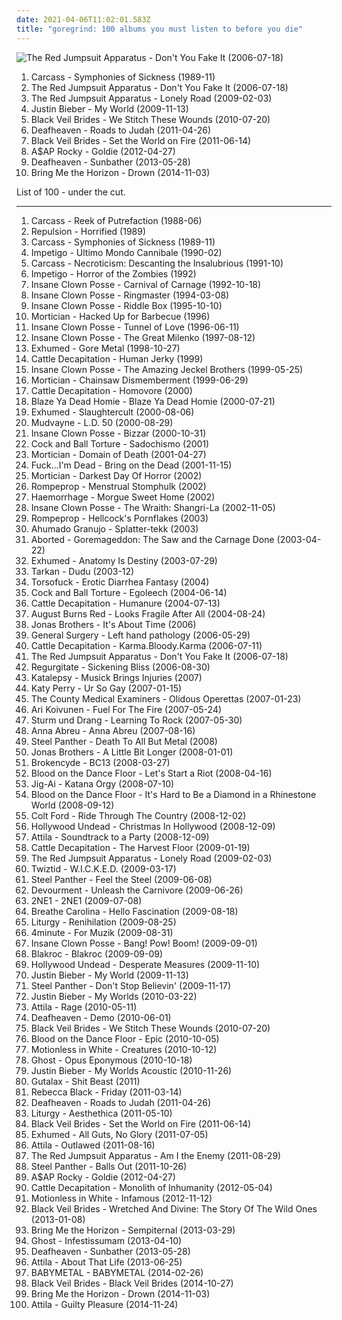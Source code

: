 ```yaml
---
date: 2021-04-06T11:02:01.583Z
title: "goregrind: 100 albums you must listen to before you die"
---
```

![The Red Jumpsuit Apparatus - Don&#39;t You Fake It (2006-07-18)](http://coverartarchive.org/release/76360728-22dd-4c57-86d2-481b4a2e88fc/12966416160-500.jpg "The Red Jumpsuit Apparatus - Don't You Fake It (2006-07-18)")
<ol class="albums">
<li data-cover="http://coverartarchive.org/release/19142eb1-c7b9-390b-ac19-14a3fefc8aa4/23477447943-500.jpg" data-tags="death metal, goregrind, grindcore" role="button">Carcass - Symphonies of Sickness (1989-11)</li>
<li data-cover="http://coverartarchive.org/release/76360728-22dd-4c57-86d2-481b4a2e88fc/12966416160-500.jpg" data-tags="rock, alternative rock, emo, screamo" role="button">The Red Jumpsuit Apparatus - Don't You Fake It (2006-07-18)</li>
<li data-cover="https://img.discogs.com/E4w6sriYFu-i4KerVGtFk-uMSZU=/fit-in/598x597/filters:strip_icc():format(jpeg):mode_rgb():quality(90)/discogs-images/R-2777884-1300610692.jpeg.jpg" data-tags="female fronted metal, female vocalists, hair metal, reggaeton, female vocalist, queercore, goregrind, homocore, brutal death metal, nsbm, a campire and a tent and a flashlight and some matches and a tree and that river and my glasses and a spaceship and a really really big bear but the bear is really really far away, drops wet cement on unsuspecting crippled children, a place for people with that tiny black spot on their brain to go when the darkness leaks out and does what it wills, erotic, brutal deathcore, nazi, crimes against humanity, national socialist black metal, swag, fashioncore, antifa, niggacore, a campfire and a tent and a flashlight and some matches and a tree and that river and my glasses and a spaceship and a really really big bear but the bear is really really far away, music to suck cock to, homoerotic, man in the pickle suit tricked me again, wagnerian arrangements, no pubic hair, music to have anal sex to" role="button">The Red Jumpsuit Apparatus - Lonely Road (2009-02-03)</li>
<li data-cover="http://coverartarchive.org/release/ca702418-7848-3992-b860-18409362b356/3667047678-500.jpg" data-tags="justin bieber, my world, totec radio" role="button">Justin Bieber - My World (2009-11-13)</li>
<li data-cover="http://coverartarchive.org/release/93ec657e-220a-4d21-a4c2-dc1028221ed5/8675348488-500.jpg" data-tags="post-hardcore" role="button">Black Veil Brides - We Stitch These Wounds (2010-07-20)</li>
<li data-cover="http://coverartarchive.org/release/e6b250b5-d81f-4303-95c0-460e1c3ce897/17498799005-500.jpg" data-tags="atmospheric black metal, black metal, post-rock" role="button">Deafheaven - Roads to Judah (2011-04-26)</li>
<li data-cover="http://coverartarchive.org/release/50e98987-a1bd-48d9-9e21-52c69f45071d/1718126861-500.jpg" data-tags="hard rock" role="button">Black Veil Brides - Set the World on Fire (2011-06-14)</li>
<li data-cover="http://coverartarchive.org/release/47db0ca6-078c-4b2c-84e3-462141d540cf/1095434037-500.jpg" data-tags="female fronted metal, hip-hop, hair metal, skinhead, reggaeton, female vocalist, queercore, gold, rac, goregrind, homocore, deathcore, brutal death metal, nsbm, deathgrind, hatecore, crunkcore, brutal deathcore, nazi, crimes against humanity, national socialist black metal, fashioncore, antifa, moshcore, blackcore, nigga, music to suck cock to, homoerotic, music to have anal sex to, asap rocky,  a$ap rocky" role="button">A$AP Rocky - Goldie (2012-04-27)</li>
<li data-cover="http://coverartarchive.org/release/2c6513c0-7b01-4b36-836c-d400e80e8072/25313095145-500.jpg" data-tags="post-black metal, blackgaze" role="button">Deafheaven - Sunbather (2013-05-28)</li>
<li data-cover="http://coverartarchive.org/release/304c9ca2-90a7-46ec-98d3-36ce28714ec2/8655187028-500.jpg" data-tags="true norwegian black metal, female fronted metal, female vocalists, reggaeton, female vocalist, queercore, post-hardcore, goregrind, homocore, brutal death metal, nsbm, a campire and a tent and a flashlight and some matches and a tree and that river and my glasses and a spaceship and a really really big bear but the bear is really really far away, drops wet cement on unsuspecting crippled children, a place for people with that tiny black spot on their brain to go when the darkness leaks out and does what it wills, erotic, true metal, true black metal, brutal deathcore, nazi, crimes against humanity, national socialist black metal, swag, fashioncore, antifa, niggacore, gay black metal, a campfire and a tent and a flashlight and some matches and a tree and that river and my glasses and a spaceship and a really really big bear but the bear is really really far away, music to suck cock to, homoerotic, man in the pickle suit tricked me again, wagnerian arrangements, no pubic hair, music to have anal sex to, gaygrind, proud to be gay" role="button">Bring Me the Horizon - Drown (2014-11-03)</li>
</ol>
List of 100 - under the cut.
<!-- more -->

_________________

<ol class="albums">
<li data-cover="http://coverartarchive.org/release/9fe5884e-d9aa-3941-841f-4aa6f1510c01/10372150117-500.jpg" data-tags="goregrind, grindcore" role="button">
Carcass - Reek of Putrefaction (1988-06)
</li>
<li data-cover="https://via.placeholder.com/450" data-tags="grindcore" role="button">
Repulsion - Horrified (1989)
</li>
<li data-cover="http://coverartarchive.org/release/19142eb1-c7b9-390b-ac19-14a3fefc8aa4/23477447943-500.jpg" data-tags="death metal, goregrind, grindcore" role="button">
Carcass - Symphonies of Sickness (1989-11)
</li>
<li data-cover="https://img.discogs.com/nnXhkQG9ybbCB-DwaXcMWul3RRI=/fit-in/458x465/filters:strip_icc():format(jpeg):mode_rgb():quality(90)/discogs-images/R-468932-1151794542.jpeg.jpg" data-tags="grindcore, goregrind" role="button">
Impetigo - Ultimo Mondo Cannibale (1990-02)
</li>
<li data-cover="http://coverartarchive.org/release/33145562-42b2-37cb-816a-ee4b85e68f09/10372497864-500.jpg" data-tags="death metal" role="button">
Carcass - Necroticism: Descanting the Insalubrious (1991-10)
</li>
<li data-cover="https://img.discogs.com/zxMUnzRERNzOyPuyRfUDBQ5yABY=/fit-in/458x444/filters:strip_icc():format(jpeg):mode_rgb():quality(90)/discogs-images/R-763306-1156295954.jpeg.jpg" data-tags="death metal" role="button">
Impetigo - Horror of the Zombies (1992)
</li>
<li data-cover="https://img.discogs.com/bJonz8HoYkbzy08B85fViJP0zA8=/fit-in/600x600/filters:strip_icc():format(jpeg):mode_rgb():quality(90)/discogs-images/R-4798971-1593743753-7149.jpeg.jpg" data-tags="hip-hop, detroit, juggalo, horrorcore, insane clown posse, carnival of carnage" role="button">
Insane Clown Posse - Carnival of Carnage (1992-10-18)
</li>
<li data-cover="https://img.discogs.com/rYGnelHsce98oMbmyt_XL6img-g=/fit-in/600x579/filters:strip_icc():format(jpeg):mode_rgb():quality(90)/discogs-images/R-15680849-1595798643-8925.jpeg.jpg" data-tags="hip-hop, detroit, second wave black metal" role="button">
Insane Clown Posse - Ringmaster (1994-03-08)
</li>
<li data-cover="http://coverartarchive.org/release/773b1e1e-3fe6-4e8f-a5e4-117d45dd2d06/27358258265-500.jpg" data-tags="detroit" role="button">
Insane Clown Posse - Riddle Box (1995-10-10)
</li>
<li data-cover="http://coverartarchive.org/release/39b2876e-1935-43e4-a44b-0ad5014a7b31/17677892770-500.jpg" data-tags="death metal" role="button">
Mortician - Hacked Up for Barbecue (1996)
</li>
<li data-cover="http://coverartarchive.org/release/08b78ddd-d417-426f-ad8e-0a78e06bd910/20089813897-500.jpg" data-tags="hip-hop, rap, 90s, detroit, goregrind, psychopathic, horrorcore, deathcore, brutal death metal, nsbm, deathgrind, sexy album covers, brutal deathcore, national socialist black metal, detroit rap, moshcore, altar of the metal gods, altar of the metal gods sludge, altar of the metal gods melodic metal, altar of the metal gods neo-classical metal, altar of the metal gods death metal, altar of the metal gods black metal, altar of the metal gods thrash metal, altar of the metal gods folk metal, altar of the metal gods ambient metal, altar of the metal gods nwobhm, altar of the metal gods doom metal, altar of the metal gods pagan metal, altar of the metal gods technical death metal, altar of the metal gods symphonic metal, altar of the metal gods epic metal, altar of the metal gods hardcore, altar of the metal gods power metal, altar of the metal gods industrial metal, altar of the metal gods drone metal" role="button">
Insane Clown Posse - Tunnel of Love (1996-06-11)
</li>
<li data-cover="http://coverartarchive.org/release/6dc48e79-0c9b-4bf4-b2b9-9fc40e3941d9/3499202221-500.jpg" data-tags="horrorcore" role="button">
Insane Clown Posse - The Great Milenko (1997-08-12)
</li>
<li data-cover="http://coverartarchive.org/release/b531303b-20b9-44c5-80fd-80656476b7af/24223760867-500.jpg" data-tags="death metal, goregrind, deathgrind" role="button">
Exhumed - Gore Metal (1998-10-27)
</li>
<li data-cover="http://coverartarchive.org/release/13f4b4ab-a089-48af-b395-256fcdc52f8c/17673988841-500.jpg" data-tags="goregrind, grindcore" role="button">
Cattle Decapitation - Human Jerky (1999)
</li>
<li data-cover="http://coverartarchive.org/release/4376e2ea-7b73-32a7-b99a-2e76f21498c2/28063954531-500.jpg" data-tags="juggalo, hip-hop" role="button">
Insane Clown Posse - The Amazing Jeckel Brothers (1999-05-25)
</li>
<li data-cover="http://coverartarchive.org/release/0fde75c7-f1f5-4aa5-891a-24994fea99a1/17677899586-500.jpg" data-tags="death metal" role="button">
Mortician - Chainsaw Dismemberment (1999-06-29)
</li>
<li data-cover="http://coverartarchive.org/release/d1730f3c-29b0-4d23-8979-19b5e4968cb0/8563624694-500.jpg" data-tags="goregrind" role="button">
Cattle Decapitation - Homovore (2000)
</li>
<li data-cover="https://via.placeholder.com/450" data-tags="detroit, michigan" role="button">
Blaze Ya Dead Homie - Blaze Ya Dead Homie (2000-07-21)
</li>
<li data-cover="http://coverartarchive.org/release/4a044122-510a-499f-9d2e-c10f67ada4bf/14279596904-500.jpg" data-tags="grindcore, death metal, deathgrind, haohmaru" role="button">
Exhumed - Slaughtercult (2000-08-06)
</li>
<li data-cover="https://img.discogs.com/M4wxOo-EVaYaVlRI_dc_vS592no=/fit-in/600x337/filters:strip_icc():format(jpeg):mode_rgb():quality(90)/discogs-images/R-3589065-1428940273-7193.jpeg.jpg" data-tags="nu metal, alternative metal, metal" role="button">
Mudvayne - L.D. 50 (2000-08-29)
</li>
<li data-cover="http://coverartarchive.org/release/ae969879-e20c-47d0-a366-6bb9f7e2c118/20589272117-500.jpg" data-tags="hip-hop, psychopathic, horrorcore" role="button">
Insane Clown Posse - Bizzar (2000-10-31)
</li>
<li data-cover="http://coverartarchive.org/release/61408db7-4816-4d00-a190-ef1e903b2fa7/4870441493-500.jpg" data-tags="porngrind, grindcore, goregrind, pornogrind" role="button">
Cock and Ball Torture - Sadochismo (2001)
</li>
<li data-cover="http://coverartarchive.org/release/c3d32e8d-377f-4e82-98eb-48cd585b2e4e/17677902122-500.jpg" data-tags="death metal, goregrind" role="button">
Mortician - Domain of Death (2001-04-27)
</li>
<li data-cover="https://via.placeholder.com/450" data-tags="grindcore" role="button">
Fuck...I'm Dead - Bring on the Dead (2001-11-15)
</li>
<li data-cover="http://coverartarchive.org/release/06b1ec47-589e-48b2-9756-45120e613ff8/17677905366-500.jpg" data-tags="goregrind" role="button">
Mortician - Darkest Day Of Horror (2002)
</li>
<li data-cover="http://coverartarchive.org/release/321f3ba0-6512-4a6f-ac41-19606b9b5129/5583236798-500.jpg" data-tags="dor metal-dorcore" role="button">
Rompeprop - Menstrual Stomphulk (2002)
</li>
<li data-cover="https://img.discogs.com/NeYOIDQrrqwh8ylqnuUcZWD0AYs=/fit-in/600x600/filters:strip_icc():format(jpeg):mode_rgb():quality(90)/discogs-images/R-521989-1485369047-4718.jpeg.jpg" data-tags="goregrind" role="button">
Haemorrhage - Morgue Sweet Home (2002)
</li>
<li data-cover="http://coverartarchive.org/release/2605782e-2215-4a93-8d04-a256c334b33c/27374569623-500.jpg" data-tags="detroit, juggalo" role="button">
Insane Clown Posse - The Wraith: Shangri-La (2002-11-05)
</li>
<li data-cover="http://coverartarchive.org/release/617a0418-1689-4c90-b133-2d6246ec103e/5579261825-500.jpg" data-tags="goregrind" role="button">
Rompeprop - Hellcock's Pornflakes (2003)
</li>
<li data-cover="http://coverartarchive.org/release/f2442aa6-eb0d-4003-97c9-51ad34bb6b28/21023905301-500.jpg" data-tags="goregrind, cybergrind" role="button">
Ahumado Granujo - Splatter-tekk (2003)
</li>
<li data-cover="https://img.discogs.com/MOp5muXIdWKvPBDYOmP8JPci-ck=/fit-in/600x570/filters:strip_icc():format(jpeg):mode_rgb():quality(90)/discogs-images/R-10963729-1507308454-8929.jpeg.jpg" data-tags="death metal, brutal death metal" role="button">
Aborted - Goremageddon: The Saw and the Carnage Done (2003-04-22)
</li>
<li data-cover="http://coverartarchive.org/release/f44fe25a-2a46-438b-9aca-5c7db1a80bbe/24223776060-500.jpg" data-tags="death metal" role="button">
Exhumed - Anatomy Is Destiny (2003-07-29)
</li>
<li data-cover="https://img.discogs.com/JXaLMhJYJVL7tqQHgpYmv60fUqY=/fit-in/600x540/filters:strip_icc():format(jpeg):mode_rgb():quality(90)/discogs-images/R-454482-1333877155.jpeg.jpg" data-tags="dudu, tarkan" role="button">
Tarkan - Dudu (2003-12)
</li>
<li data-cover="http://coverartarchive.org/release/a1490068-1c82-49f1-b64f-d3f785e37ec6/11453395761-500.jpg" data-tags="goregrind" role="button">
Torsofuck - Erotic Diarrhea Fantasy (2004)
</li>
<li data-cover="http://coverartarchive.org/release/8a861f05-9f63-455c-8815-650d60f5a511/4870409248-500.jpg" data-tags="grindcore, goregrind" role="button">
Cock and Ball Torture - Egoleech (2004-06-14)
</li>
<li data-cover="http://coverartarchive.org/release/392223f5-582b-4cf7-8f04-836b668ebb84/8563724098-500.jpg" data-tags="death metal" role="button">
Cattle Decapitation - Humanure (2004-07-13)
</li>
<li data-cover="https://img.discogs.com/mjOxPmaclMEP_xh0rPPtiE5OWb0=/fit-in/600x600/filters:strip_icc():format(jpeg):mode_rgb():quality(90)/discogs-images/R-3841506-1346519889-7225.jpeg.jpg" data-tags="metalcore" role="button">
August Burns Red - Looks Fragile After All (2004-08-24)
</li>
<li data-cover="http://coverartarchive.org/release/81e25f16-7f48-44c0-bec2-72516c9d0a73/14890984038-500.jpg" data-tags="jonas brothers" role="button">
Jonas Brothers - It's About Time (2006)
</li>
<li data-cover="http://coverartarchive.org/release/d7621e57-d0f6-4ea7-acac-34f9d2b820c9/6158631365-500.jpg" data-tags="goregrind" role="button">
General Surgery - Left hand pathology (2006-05-29)
</li>
<li data-cover="http://coverartarchive.org/release/dcc05690-a13a-457e-a0e4-95bbafdc423e/17673855498-500.jpg" data-tags="death metal" role="button">
Cattle Decapitation - Karma.Bloody.Karma (2006-07-11)
</li>
<li data-cover="http://coverartarchive.org/release/76360728-22dd-4c57-86d2-481b4a2e88fc/12966416160-500.jpg" data-tags="rock, alternative rock, emo, screamo" role="button">
The Red Jumpsuit Apparatus - Don't You Fake It (2006-07-18)
</li>
<li data-cover="https://img.discogs.com/42xGfeuwtT-zPtDZR3jZ-fTMp_E=/fit-in/600x602/filters:strip_icc():format(jpeg):mode_rgb():quality(90)/discogs-images/R-866161-1348426197-2418.jpeg.jpg" data-tags="grindcore, goregrind" role="button">
Regurgitate - Sickening Bliss (2006-08-30)
</li>
<li data-cover="http://coverartarchive.org/release/f4558ae5-b75a-4911-b310-f88a9adfce15/2546703239-500.jpg" data-tags="goregrind, slamming brutal death metal, slam death metal" role="button">
Katalepsy - Musick Brings Injuries (2007)
</li>
<li data-cover="https://img.discogs.com/MQhXJ6IzIKxdRtX-EKXynZwV8KQ=/fit-in/360x360/filters:strip_icc():format(jpeg):mode_rgb():quality(90)/discogs-images/R-5584682-1397249996-7985.jpeg.jpg" data-tags="female vocalists" role="button">
Katy Perry - Ur So Gay (2007-01-15)
</li>
<li data-cover="https://via.placeholder.com/450" data-tags="goregrind" role="button">
The County Medical Examiners - Olidous Operettas (2007-01-23)
</li>
<li data-cover="http://coverartarchive.org/release/4bc3ef86-36dd-4546-96ff-c644156b7b67/5384639454-500.jpg" data-tags="finnish, power metal, tokio hotel" role="button">
Ari Koivunen - Fuel For The Fire (2007-05-24)
</li>
<li data-cover="https://img.discogs.com/xtw-OU2rHnQDBLOicHEMH4kRFNE=/fit-in/456x400/filters:strip_icc():format(jpeg):mode_rgb():quality(90)/discogs-images/R-2479045-1321193620.jpeg.jpg" data-tags="soundtrack, noise, pop, rock, 60s, 70s, 80s, dead, brutal, grindcore, emo, rap, experimental, noise rock, underground rap, lo-fi, world, techno, 90s, death, nigeria, composer, dirty south, screamo, political, comedy, chainsaw, finnish, cyberpunk, stoner, breakcore, garage, kids, male vocalists, dark ambient, 50s, 40s, videogame, j-rock, mexican, underground, propaganda, anarchy, grim, power metal, suicide, crime, chaos, melodic noise, porn, marijuana, penis, goregrind, fuck, gangsta, scat, conspiracy, noisecore, deathcore, symphonic black metal, nsbm, cocaine, childrens music, hell, jesus, violence, death row, aids, disease, sickness, murder, satan, disaster, bacteria, islam, misery, moses, columbia, tragic, illegal, suicidal black metal, depressive, child abuse, homicide, cult, erotic, zombie, desperate, one hit wonder" role="button">
Sturm und Drang - Learning To Rock (2007-05-30)
</li>
<li data-cover="http://coverartarchive.org/release/11d79e6c-e76c-4e77-82e7-22acd02f8c8a/5367819571-500.jpg" data-tags="pop, finnish, grim, nsbm" role="button">
Anna Abreu - Anna Abreu (2007-08-16)
</li>
<li data-cover="https://img.discogs.com/TFDVSollYltp5DdqM8e_sPOofxk=/fit-in/500x500/filters:strip_icc():format(jpeg):mode_rgb():quality(90)/discogs-images/R-2520593-1288530583.jpeg.jpg" data-tags="hair metal" role="button">
Steel Panther - Death To All But Metal (2008)
</li>
<li data-cover="https://via.placeholder.com/450" data-tags="jonas brothers, pop rock" role="button">
Jonas Brothers - A Little Bit Longer (2008-01-01)
</li>
<li data-cover="http://coverartarchive.org/release/5ed04d65-ea30-49f9-813f-954a85713612/1939044716-500.jpg" data-tags="crunkcore, scremo" role="button">
Brokencyde - BC13 (2008-03-27)
</li>
<li data-cover="http://coverartarchive.org/release/51eab306-8240-4c4c-83a8-b320b3651815/9668781634-500.jpg" data-tags="queer, queercore, beer, kid rock, scat, racism, hick-hop, farts, creed, racist, my nigga, pedophile, hillary clinton, rapist, fart, donald trump, country rap, sjw, genderqueer, maga, farting, youngstar, kkk country, racist country, colt ford, little star, scat goregrind, bro country, pissgore, agender, queer metal, scatgrind, jj lawhorn, non-binary, dustin lynch, bro-country, make america great again, similar to johnny rebel, pwr bttm" role="button">
Blood on the Dance Floor - Let's Start a Riot (2008-04-16)
</li>
<li data-cover="http://coverartarchive.org/release/2ca973fc-76b4-4877-974d-b7ecea932c09/5591754000-500.jpg" data-tags="grindcore" role="button">
Jig-Ai - Katana Orgy (2008-07-10)
</li>
<li data-cover="http://coverartarchive.org/release/f65431b3-f8cb-4093-a9c9-9108827e9987/9954080401-500.jpg" data-tags="beer, scat, dustin lynch" role="button">
Blood on the Dance Floor - It's Hard to Be a Diamond in a Rhinestone World (2008-09-12)
</li>
<li data-cover="http://coverartarchive.org/release/3a73eb5e-e8ae-48af-93f9-d32a23eeb7e6/6532578724-500.jpg" data-tags="daddy, diarrhea, aural vomit, like having a very large carrot shoved up your ass, fuck me daddy" role="button">
Colt Ford - Ride Through The Country (2008-12-02)
</li>
<li data-cover="http://coverartarchive.org/release/944c0440-8285-4a98-bcea-238e51f534e3/2512771498-500.jpg" data-tags="crunkcore" role="button">
Hollywood Undead - Christmas In Hollywood (2008-12-09)
</li>
<li data-cover="https://img.discogs.com/sgW-XBkpzA_WTkJs1bknF_mp3Lo=/fit-in/600x604/filters:strip_icc():format(jpeg):mode_rgb():quality(90)/discogs-images/R-3638538-1488792123-3648.jpeg.jpg" data-tags="deathcore" role="button">
Attila - Soundtrack to a Party (2008-12-09)
</li>
<li data-cover="http://coverartarchive.org/release/6f1084d9-0451-4e0a-980c-1760598c761b/17673861246-500.jpg" data-tags="death metal" role="button">
Cattle Decapitation - The Harvest Floor (2009-01-19)
</li>
<li data-cover="https://img.discogs.com/E4w6sriYFu-i4KerVGtFk-uMSZU=/fit-in/598x597/filters:strip_icc():format(jpeg):mode_rgb():quality(90)/discogs-images/R-2777884-1300610692.jpeg.jpg" data-tags="female fronted metal, female vocalists, hair metal, reggaeton, female vocalist, queercore, goregrind, homocore, brutal death metal, nsbm, a campire and a tent and a flashlight and some matches and a tree and that river and my glasses and a spaceship and a really really big bear but the bear is really really far away, drops wet cement on unsuspecting crippled children, a place for people with that tiny black spot on their brain to go when the darkness leaks out and does what it wills, erotic, brutal deathcore, nazi, crimes against humanity, national socialist black metal, swag, fashioncore, antifa, niggacore, a campfire and a tent and a flashlight and some matches and a tree and that river and my glasses and a spaceship and a really really big bear but the bear is really really far away, music to suck cock to, homoerotic, man in the pickle suit tricked me again, wagnerian arrangements, no pubic hair, music to have anal sex to" role="button">
The Red Jumpsuit Apparatus - Lonely Road (2009-02-03)
</li>
<li data-cover="http://coverartarchive.org/release/d42068e9-4627-4a32-8127-5b1a3eaf60fe/17629111381-500.jpg" data-tags="psychopathic, horrorcore" role="button">
Twiztid - W.I.C.K.E.D. (2009-03-17)
</li>
<li data-cover="http://coverartarchive.org/release/a14bb909-c0d7-4b5a-9d56-38682f035347/1075985212-500.jpg" data-tags="hair metal, glam metal, heavy metal" role="button">
Steel Panther - Feel the Steel (2009-06-08)
</li>
<li data-cover="http://coverartarchive.org/release/98655166-b00e-4fe8-8ee1-bd36d6e85917/7576589725-500.jpg" data-tags="brutal death metal" role="button">
Devourment - Unleash the Carnivore (2009-06-26)
</li>
<li data-cover="http://coverartarchive.org/release/3aef076e-a943-46ea-8c20-ef7cf7f851b9/15266797476-500.jpg" data-tags="k-pop" role="button">
2NE1 - 2NE1 (2009-07-08)
</li>
<li data-cover="https://img.discogs.com/Ol6Od8y22PCszrbfRY3qa-Fn7l4=/fit-in/600x600/filters:strip_icc():format(jpeg):mode_rgb():quality(90)/discogs-images/R-3311219-1520977198-6129.jpeg.jpg" data-tags="electronic" role="button">
Breathe Carolina - Hello Fascination (2009-08-18)
</li>
<li data-cover="https://img.discogs.com/z93hsXJ-FG20W1WGYtQirXrMWUs=/fit-in/400x400/filters:strip_icc():format(jpeg):mode_rgb():quality(90)/discogs-images/R-2098063-1263865182.jpeg.jpg" data-tags="black metal" role="button">
Liturgy - Renihilation (2009-08-25)
</li>
<li data-cover="http://coverartarchive.org/release/b9fba5c6-2003-42aa-b5a0-131c90445884/9297556618-500.jpg" data-tags="k-pop, korean" role="button">
4minute - For Muzik (2009-08-31)
</li>
<li data-cover="http://coverartarchive.org/release/7aa2faf0-993a-45b6-b513-afcb5f40f5d5/1621608060-500.jpg" data-tags="goregrind, deathcore, brutal death metal, nsbm, deathgrind, brutal deathcore, national socialist black metal, moshcore" role="button">
Insane Clown Posse - Bang! Pow! Boom! (2009-09-01)
</li>
<li data-cover="https://img.discogs.com/qQ1UQdAV28xCiHPkB5Y1igZ3c5Q=/fit-in/400x400/filters:strip_icc():format(jpeg):mode_rgb():quality(90)/discogs-images/R-2065445-1261940125.jpeg.jpg" data-tags="hip-hop, rap, rock hop, rock" role="button">
Blakroc - Blakroc (2009-09-09)
</li>
<li data-cover="http://coverartarchive.org/release/f8c8649a-bd26-471d-a289-26a471ae94ec/25925529731-500.jpg" data-tags="rapcore" role="button">
Hollywood Undead - Desperate Measures (2009-11-10)
</li>
<li data-cover="http://coverartarchive.org/release/ca702418-7848-3992-b860-18409362b356/3667047678-500.jpg" data-tags="justin bieber, my world, totec radio" role="button">
Justin Bieber - My World (2009-11-13)
</li>
<li data-cover="http://coverartarchive.org/release/c8b32303-d6b9-4dac-9fd0-ac9d02b1a4e9/14874949381-500.jpg" data-tags="female fronted metal, hair metal, skinhead, reggaeton, female vocalist, queercore, rac, goregrind, homocore, deathcore, brutal death metal, nsbm, deathgrind, crunkcore, brutal deathcore, crimes against humanity, national socialist black metal, fashioncore, antifa, moshcore, music to suck cock to, homoerotic, music to have anal sex to" role="button">
Steel Panther - Don't Stop Believin' (2009-11-17)
</li>
<li data-cover="http://coverartarchive.org/release/6bfba6d5-71fc-454b-b3a0-63632a1459fa/20855090957-500.jpg" data-tags="totec radio, justin bieber, goregrind, justin bieber my worlds" role="button">
Justin Bieber - My Worlds (2010-03-22)
</li>
<li data-cover="http://coverartarchive.org/release/e3ace496-94e1-4f0e-995c-4adbc081aa61/8461532098-500.jpg" data-tags="deathcore" role="button">
Attila - Rage (2010-05-11)
</li>
<li data-cover="http://coverartarchive.org/release/df822457-1a3f-4806-86fe-143d3ce09f65/7983414746-500.jpg" data-tags="post-black metal, female fronted metal, hair metal, skinhead, reggaeton, female vocalist, queercore, rac, goregrind, homocore, deathcore, brutal death metal, nsbm, deathgrind, crunkcore, brutal deathcore, national socialist black metal, fashioncore, antifa, moshcore, music to suck cock to, homoerotic, music to have anal sex to, crimes against humanity" role="button">
Deafheaven - Demo (2010-06-01)
</li>
<li data-cover="http://coverartarchive.org/release/93ec657e-220a-4d21-a4c2-dc1028221ed5/8675348488-500.jpg" data-tags="post-hardcore" role="button">
Black Veil Brides - We Stitch These Wounds (2010-07-20)
</li>
<li data-cover="http://coverartarchive.org/release/afa2dc03-f369-4b5e-9f64-eb70d0d7a415/9668187513-500.jpg" data-tags="queer, queercore, beer, kid rock, scat, racism, hick-hop, farts, creed, racist, my nigga, pedophile, hillary clinton, rapist, fart, donald trump, country rap, sjw, genderqueer, maga, farting, youngstar, kkk country, racist country, colt ford, little star, scat goregrind, bro country, pissgore, agender, queer metal, scatgrind, jj lawhorn, non-binary, dustin lynch, bro-country, make america great again, similar to johnny rebel, pwr bttm, graphic design is my passion" role="button">
Blood on the Dance Floor - Epic (2010-10-05)
</li>
<li data-cover="https://img.discogs.com/DuflA-9wI0wFDqYa5hnuJs7trNU=/fit-in/600x600/filters:strip_icc():format(jpeg):mode_rgb():quality(90)/discogs-images/R-3834731-1574656345-6023.jpeg.jpg" data-tags="metalcore, post-hardcore" role="button">
Motionless in White - Creatures (2010-10-12)
</li>
<li data-cover="http://coverartarchive.org/release/d92956b1-6fb3-4c9c-92d1-c3f96a216b62/9301653943-500.jpg" data-tags="heavy metal" role="button">
Ghost - Opus Eponymous (2010-10-18)
</li>
<li data-cover="http://coverartarchive.org/release/d9206472-5d0c-4617-a1d3-75466a346934/15444150049-500.jpg" data-tags="totec radio, justin bieber" role="button">
Justin Bieber - My Worlds Acoustic (2010-11-26)
</li>
<li data-cover="http://coverartarchive.org/release/709c2bd1-4fad-4f0b-9d0d-5b7955e23b58/5591906121-500.jpg" data-tags="goregrind" role="button">
Gutalax - Shit Beast (2011)
</li>
<li data-cover="http://coverartarchive.org/release/27dcc5ec-d2ff-4718-8dea-587e1137e1d5/5791791087-500.jpg" data-tags="better than akiko shikata, better than diamanda galas" role="button">
Rebecca Black - Friday (2011-03-14)
</li>
<li data-cover="http://coverartarchive.org/release/e6b250b5-d81f-4303-95c0-460e1c3ce897/17498799005-500.jpg" data-tags="atmospheric black metal, black metal, post-rock" role="button">
Deafheaven - Roads to Judah (2011-04-26)
</li>
<li data-cover="http://coverartarchive.org/release/216dc68b-c7db-4c5f-b054-753d6d3fd1d1/12911239802-500.jpg" data-tags="black metal, metal" role="button">
Liturgy - Aesthethica (2011-05-10)
</li>
<li data-cover="http://coverartarchive.org/release/50e98987-a1bd-48d9-9e21-52c69f45071d/1718126861-500.jpg" data-tags="hard rock" role="button">
Black Veil Brides - Set the World on Fire (2011-06-14)
</li>
<li data-cover="http://coverartarchive.org/release/c0418a25-1653-4696-a4e5-f9efad2ad7eb/24230792706-500.jpg" data-tags="death metal, grindcore" role="button">
Exhumed - All Guts, No Glory (2011-07-05)
</li>
<li data-cover="http://coverartarchive.org/release/079c00e9-a7bc-4f67-93d7-c1dc5f5b9a23/4617202756-500.jpg" data-tags="deathcore" role="button">
Attila - Outlawed (2011-08-16)
</li>
<li data-cover="http://coverartarchive.org/release/af917e2b-9274-40fe-a9bf-8b7f02a413ad/19632602508-500.jpg" data-tags="female fronted metal, female vocalists, hair metal, reggaeton, female vocalist, queercore, goregrind, homocore, brutal death metal, nsbm, a campire and a tent and a flashlight and some matches and a tree and that river and my glasses and a spaceship and a really really big bear but the bear is really really far away, drops wet cement on unsuspecting crippled children, a place for people with that tiny black spot on their brain to go when the darkness leaks out and does what it wills, erotic, brutal deathcore, nazi, crimes against humanity, national socialist black metal, swag, fashioncore, antifa, niggacore, a campfire and a tent and a flashlight and some matches and a tree and that river and my glasses and a spaceship and a really really big bear but the bear is really really far away, music to suck cock to, homoerotic, man in the pickle suit tricked me again, wagnerian arrangements, no pubic hair, music to have anal sex to" role="button">
The Red Jumpsuit Apparatus - Am I the Enemy (2011-08-29)
</li>
<li data-cover="https://img.discogs.com/NHlIhOLt6Oe2WihQ5CbADOkR-fA=/fit-in/600x590/filters:strip_icc():format(jpeg):mode_rgb():quality(90)/discogs-images/R-3409360-1479847658-3626.jpeg.jpg" data-tags="glam metal" role="button">
Steel Panther - Balls Out (2011-10-26)
</li>
<li data-cover="http://coverartarchive.org/release/47db0ca6-078c-4b2c-84e3-462141d540cf/1095434037-500.jpg" data-tags="female fronted metal, hip-hop, hair metal, skinhead, reggaeton, female vocalist, queercore, gold, rac, goregrind, homocore, deathcore, brutal death metal, nsbm, deathgrind, hatecore, crunkcore, brutal deathcore, nazi, crimes against humanity, national socialist black metal, fashioncore, antifa, moshcore, blackcore, nigga, music to suck cock to, homoerotic, music to have anal sex to, asap rocky,  a$ap rocky" role="button">
A$AP Rocky - Goldie (2012-04-27)
</li>
<li data-cover="http://coverartarchive.org/release/2967065a-a2b0-4a16-9fa9-f3169dcd0529/19368085347-500.jpg" data-tags="death metal, deathgrind" role="button">
Cattle Decapitation - Monolith of Inhumanity (2012-05-04)
</li>
<li data-cover="http://coverartarchive.org/release/897905d8-576f-4841-a081-9bf24ce17251/7108515238-500.jpg" data-tags="metalcore" role="button">
Motionless in White - Infamous (2012-11-12)
</li>
<li data-cover="http://coverartarchive.org/release/39dcebcd-425c-4fa5-b6c9-32d14f896230/3036084307-500.jpg" data-tags="hard rock, glam metal" role="button">
Black Veil Brides - Wretched And Divine: The Story Of The Wild Ones (2013-01-08)
</li>
<li data-cover="http://coverartarchive.org/release/86f705ee-242f-4e89-896c-f95bb3044189/11987843449-500.jpg" data-tags="post-hardcore, metalcore" role="button">
Bring Me the Horizon - Sempiternal (2013-03-29)
</li>
<li data-cover="http://coverartarchive.org/release/3f7ed87a-461a-491c-b437-88c2a4b81f4e/4665148054-500.jpg" data-tags="heavy metal" role="button">
Ghost - Infestissumam (2013-04-10)
</li>
<li data-cover="http://coverartarchive.org/release/2c6513c0-7b01-4b36-836c-d400e80e8072/25313095145-500.jpg" data-tags="post-black metal, blackgaze" role="button">
Deafheaven - Sunbather (2013-05-28)
</li>
<li data-cover="http://coverartarchive.org/release/b8f07c08-a405-4cc9-a4cc-9f92e625e5e5/4617270275-500.jpg" data-tags="metalcore, deathcore, female fronted metal, female vocalists, reggaeton, female vocalist, queercore, goregrind, homocore, brutal death metal, nsbm, a campire and a tent and a flashlight and some matches and a tree and that river and my glasses and a spaceship and a really really big bear but the bear is really really far away, drops wet cement on unsuspecting crippled children, a place for people with that tiny black spot on their brain to go when the darkness leaks out and does what it wills, erotic, true metal, true norwegian black metal, true black metal, brutal deathcore, nazi, crimes against humanity, national socialist black metal, swag, fashioncore, antifa, niggacore, gay black metal, a campfire and a tent and a flashlight and some matches and a tree and that river and my glasses and a spaceship and a really really big bear but the bear is really really far away, music to suck cock to, homoerotic, man in the pickle suit tricked me again, wagnerian arrangements, no pubic hair, music to have anal sex to, gaygrind, proud to be gay" role="button">
Attila - About That Life (2013-06-25)
</li>
<li data-cover="http://coverartarchive.org/release/e5c0f2cc-692c-46e2-af7d-4404c95e1550/6434003625-500.jpg" data-tags="metal, j-pop, kawaii metal" role="button">
BABYMETAL - BABYMETAL (2014-02-26)
</li>
<li data-cover="http://coverartarchive.org/release/479a71e8-54e5-4d6b-a728-c16790088282/9929378348-500.jpg" data-tags="post-hardcore" role="button">
Black Veil Brides - Black Veil Brides (2014-10-27)
</li>
<li data-cover="http://coverartarchive.org/release/304c9ca2-90a7-46ec-98d3-36ce28714ec2/8655187028-500.jpg" data-tags="true norwegian black metal, female fronted metal, female vocalists, reggaeton, female vocalist, queercore, post-hardcore, goregrind, homocore, brutal death metal, nsbm, a campire and a tent and a flashlight and some matches and a tree and that river and my glasses and a spaceship and a really really big bear but the bear is really really far away, drops wet cement on unsuspecting crippled children, a place for people with that tiny black spot on their brain to go when the darkness leaks out and does what it wills, erotic, true metal, true black metal, brutal deathcore, nazi, crimes against humanity, national socialist black metal, swag, fashioncore, antifa, niggacore, gay black metal, a campfire and a tent and a flashlight and some matches and a tree and that river and my glasses and a spaceship and a really really big bear but the bear is really really far away, music to suck cock to, homoerotic, man in the pickle suit tricked me again, wagnerian arrangements, no pubic hair, music to have anal sex to, gaygrind, proud to be gay" role="button">
Bring Me the Horizon - Drown (2014-11-03)
</li>
<li data-cover="http://coverartarchive.org/release/896c0f0f-4c7f-4359-96a6-d5c1e00627a2/8852141954-500.jpg" data-tags="female fronted metal, female vocalists, reggaeton, female vocalist, queercore, goregrind, homocore, deathcore, brutal death metal, nsbm, a campire and a tent and a flashlight and some matches and a tree and that river and my glasses and a spaceship and a really really big bear but the bear is really really far away, drops wet cement on unsuspecting crippled children, a place for people with that tiny black spot on their brain to go when the darkness leaks out and does what it wills, erotic, true metal, true norwegian black metal, true black metal, brutal deathcore, nazi, crimes against humanity, national socialist black metal, swag, fashioncore, antifa, niggacore, gay black metal, a campfire and a tent and a flashlight and some matches and a tree and that river and my glasses and a spaceship and a really really big bear but the bear is really really far away, music to suck cock to, homoerotic, man in the pickle suit tricked me again, wagnerian arrangements, no pubic hair, music to have anal sex to, gaygrind, proud to be gay, metalcore, hair metal" role="button">
Attila - Guilty Pleasure (2014-11-24)
</li>
</ol>